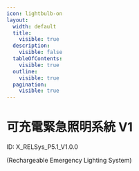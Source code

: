 ```yaml
---
icon: lightbulb-on
layout:
  width: default
  title:
    visible: true
  description:
    visible: false
  tableOfContents:
    visible: true
  outline:
    visible: true
  pagination:
    visible: true
---
```


# 可充電緊急照明系統 V1

ID: X\_RELSys\_P5.1\_V1.0.0&#x20;

(Rechargeable Emergency Lighting System)
